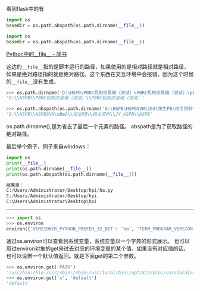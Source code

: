 

看到flask中的有
```python
import os
basedir = os.path.abspath(os.path.dirname(__file__))
```


```python
import os
basedir = os.path.abspath(os.path.dirname(__file__))
```

[Python中的__file__ - 简书](https://www.jianshu.com/p/d114148e72e1)

这边的`__file__`指的是脚本运行的路径，如果使用的是相对路径就是相对路径，如果是绝对路径指的就是绝对路径。这个东西在交互环境中会报错，因为这个时候的`__file__`没有生成。

```python
>>> os.path.dirname('D:\HSPB\PBRC机构交易端（测试）\PBRC机构交易端（测试）\pbrc.exe')
'D:\\HSPB\\PBRC机构交易端（测试）\\PBRC机构交易端（测试）'

>>> os.path.abspath(os.path.dirname('D:\HSPB\HSPBSVN\169\恒生PB\相关资料\JY_HSPB\HSPB\Data'))
'D:\\HSPB\\HSPBSVN\x0e9\\恒生PB\\相关资料\\JY_HSPB\\HSPB'
```
os.path.dirname(),是为省去了最后一个元素的路径。
abspath是为了获取路径的绝对路径。

最后举个例子，例子来自windows：
```python
import os
print(__file__)
print(os.path.dirname(__file__))
print(os.path.abspath(os.path.dirname(__file__)))

结果是：
C:/Users/Administrator/Desktop/hpi/ha.py
C:/Users/Administrator/Desktop/hpi
C:\Users\Administrator\Desktop\hpi
```





---

```python
>>> import os
>>> os.environ
environ({'VERSIONER_PYTHON_PREFER_32_BIT': 'no', 'TERM_PROGRAM_VERSION': '326', 'LOGNAME': 'michael', 'USER': 'michael', 'PATH': '/usr/bin:/bin:/usr/sbin:/sbin:/usr/local/bin:/opt/X11/bin:/usr/local/mysql/bin', ...})
```

通过os.environ可以查看到系统变量，系统变量以一个字典的形式展示。
也可以用过environ对象的get来过去对应的环境变量的某个值。如果没有对应值的话，也可以设置一个默认值返回。就是下面get的第二个参数。

```python
>>> os.environ.get('PATH')
'/usr/bin:/bin:/usr/sbin:/sbin:/usr/local/bin:/opt/X11/bin:/usr/local/mysql/bin'
>>> os.environ.get('x', 'default')
'default'
```

